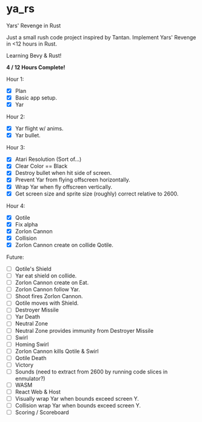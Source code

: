 # ya_rs

Yars' Revenge in Rust

Just a small rush code project inspired by Tantan.
Implement Yars' Revenge in <12 hours in Rust.

Learning Bevy & Rust!

**4 / 12 Hours Complete!**

Hour 1:
- [x] Plan
- [x] Basic app setup.
- [x] Yar
 
Hour 2:
- [x] Yar flight w/ anims.
- [x] Yar bullet.
  
Hour 3:
- [x] Atari Resolution (Sort of...)
- [x] Clear Color == Black
- [x] Destroy bullet when hit side of screen.
- [x] Prevent Yar from flying offscreen horizontally.
- [x] Wrap Yar when fly offscreen vertically.
- [x] Get screen size and sprite size (roughly) correct relative to 2600.
 
Hour 4:
- [x] Qotile
- [x] Fix alpha
- [x] Zorlon Cannon
- [x] Collision
- [x] Zorlon Cannon create on collide Qotile.

Future:
- [ ] Qotile's Shield
- [ ] Yar eat shield on collide.
- [ ] Zorlon Cannon create on Eat.
- [ ] Zorlon Cannon follow Yar.
- [ ] Shoot fires Zorlon Cannon.
- [ ] Qotile moves with Shield.
- [ ] Destroyer Missile
- [ ] Yar Death
- [ ] Neutral Zone
- [ ] Neutral Zone provides immunity from Destroyer Missile
- [ ] Swirl
- [ ] Homing Swirl
- [ ] Zorlon Cannon kills Qotile & Swirl
- [ ] Qotile Death
- [ ] Victory
- [ ] Sounds (need to extract from 2600 by running code slices in enmulator?)
- [ ] WASM
- [ ] React Web & Host
- [ ] Visually wrap Yar when bounds exceed screen Y.
- [ ] Collision wrap Yar when bounds exceed screen Y.
- [ ] Scoring / Scoreboard